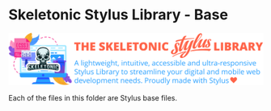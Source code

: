 # Skeletonic Stylus Library - Base

![alt text][logo]

[logo]: ../../../images/skeletonic-stylus.svg "Skeletonic Stylus Banner"

Each of the files in this folder are Stylus base files.
